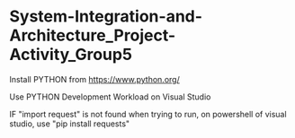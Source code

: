 # System-Integration-and-Architecture_Project-Activity_Group5

Install PYTHON from https://www.python.org/

Use PYTHON Development Workload on Visual Studio

IF "import request" is not found when trying to run, on powershell of visual studio, use "pip install requests"
